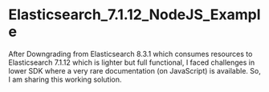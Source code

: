 # Elasticsearch_7.1.12_NodeJS_Example
After Downgrading from Elasticsearch 8.3.1 which consumes resources to Elasticsearch 7.1.12 which is lighter but full functional, I faced challenges in lower SDK where a very rare documentation (on JavaScript) is available. So, I am sharing this working solution.
